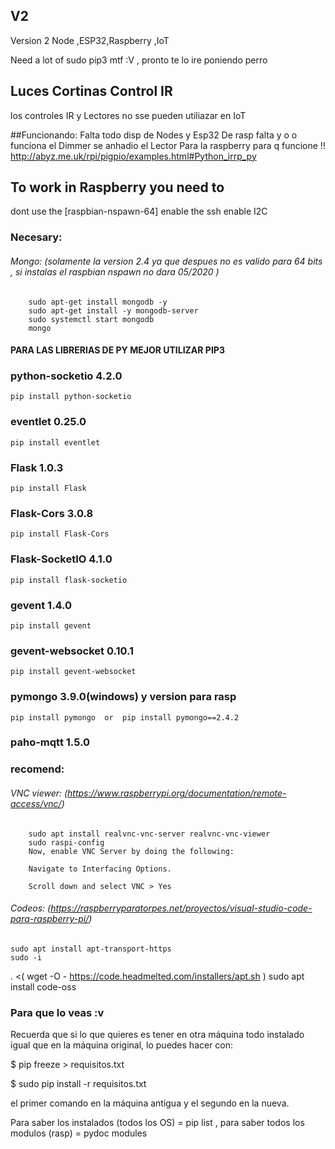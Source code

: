 ## V2
Version 2 Node ,ESP32,Raspberry ,IoT 

Need a lot of sudo pip3 mtf :V , pronto te lo ire poniendo perro 

## Luces Cortinas Control IR
los controles IR y Lectores no sse pueden utiliazar en IoT

##Funcionando:
Falta todo disp de Nodes y Esp32 
De rasp falta y o o funciona el Dimmer 
se anhadio el Lector Para la raspberry para q funcione !! 
http://abyz.me.uk/rpi/pigpio/examples.html#Python_irrp_py


## To work in Raspberry you need to
dont use the [raspbian-nspawn-64] 
enable the ssh
enable I2C

### Necesary: 
###### Mongo: (solamente la version 2.4 ya que despues no es valido para 64 bits , si instalas el raspbian nspawn no dara 05/2020 )
        sudo apt-get install mongodb -y  
        sudo apt-get install -y mongodb-server
        sudo systemctl start mongodb
        mongo
#### PARA LAS LIBRERIAS DE PY MEJOR UTILIZAR PIP3
### python-socketio   4.2.0
    pip install python-socketio
### eventlet          0.25.0
    pip install eventlet
### Flask             1.0.3
    pip install Flask
### Flask-Cors        3.0.8
    pip install Flask-Cors 
### Flask-SocketIO    4.1.0
    pip install flask-socketio
### gevent            1.4.0
    pip install gevent
### gevent-websocket  0.10.1
    pip install gevent-websocket 
### pymongo           3.9.0(windows) y version para rasp 
    pip install pymongo  or  pip install pymongo==2.4.2
### paho-mqtt         1.5.0

    
### recomend: 
###### VNC viewer: (https://www.raspberrypi.org/documentation/remote-access/vnc/) 

        sudo apt install realvnc-vnc-server realvnc-vnc-viewer
        sudo raspi-config
        Now, enable VNC Server by doing the following:

        Navigate to Interfacing Options.

        Scroll down and select VNC > Yes
###### Codeos: (https://raspberryparatorpes.net/proyectos/visual-studio-code-para-raspberry-pi/)
    sudo apt install apt-transport-https
    sudo -i
. <( wget -O - https://code.headmelted.com/installers/apt.sh )
    sudo apt install code-oss



### Para que lo veas :v 
Recuerda que si lo que quieres es tener en otra máquina todo instalado 
igual que en la máquina original, lo puedes hacer con: 

$ pip freeze > requisitos.txt 

$ sudo pip install -r requisitos.txt 

el primer comando en la máquina antigua y el segundo en la nueva. 

Para saber los instalados (todos los OS) = pip list  , para saber todos los modulos (rasp) = pydoc modules
 




